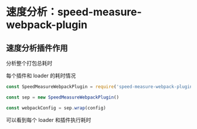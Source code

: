 # 速度分析：speed-measure-webpack-plugin

## 速度分析插件作用

分析整个打包总耗时

每个插件和 loader 的耗时情况

```js
const SpeedMeasureWebpackPlugin = require('speed-measure-webpack-plugin')

const sep = new SpeedMeasureWebpackPlugin()

const webpackConfig = sep.wrap(config)
```

可以看到每个 loader 和插件执行耗时
